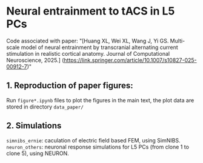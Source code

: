 # Neural entrainment to tACS in L5 PCs

Code associated with paper: "[Huang XL, Wei XL, Wang J, Yi GS. Multi-scale model of neural entrainment by transcranial alternating current stimulation in realistic cortical anatomy. Journal of Computational Neuroscience, 2025.] (https://link.springer.com/article/10.1007/s10827-025-00912-7)"

## 1. Reproduction of paper figures:
Run `figure*.ipynb` files to plot the figures in the main text, the plot data are stored in directory `data_paper/`

## 2. Simulations
`simnibs_ernie`: caculation of electric field based FEM, using SimNIBS.
`neuron_others`: neuronal response simulations for L5 PCs (from clone 1 to clone 5), using NEURON.
